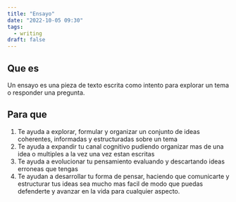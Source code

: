 ```yaml
---
title: "Ensayo"
date: "2022-10-05 09:30"
tags: 
  - writing
draft: false
---
```

## Que es
Un ensayo es una pieza de texto escrita como intento para explorar un tema o responder una pregunta.

## Para que
1. Te ayuda a explorar, formular y organizar un conjunto de ideas coherentes, informadas y estructuradas sobre un tema
2. Te ayuda a expandir tu canal cognitivo pudiendo organizar mas de una idea o multiples a la vez una vez estan escritas
3. Te ayuda a evolucionar tu pensamiento evaluando y descartando ideas erroneas que tengas
4. Te ayudan a desarrollar tu forma de pensar, haciendo que comunicarte y estructurar tus ideas sea mucho mas facil de modo que puedas defenderte y avanzar en la vida para cualquier aspecto.